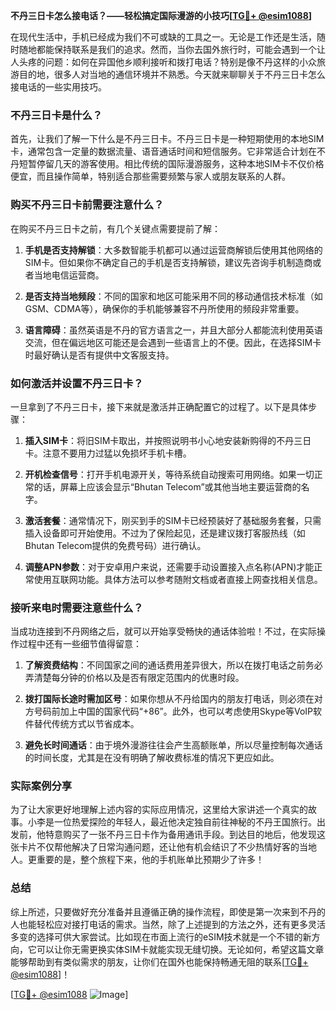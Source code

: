 **不丹三日卡怎么接电话？——轻松搞定国际漫游的小技巧[[TG💪+ @esim1088](https://t.me/s/esim1088)]**

在现代生活中，手机已经成为我们不可或缺的工具之一。无论是工作还是生活，随时随地都能保持联系是我们的追求。然而，当你去国外旅行时，可能会遇到一个让人头疼的问题：如何在异国他乡顺利接听和拨打电话？特别是像不丹这样的小众旅游目的地，很多人对当地的通信环境并不熟悉。今天就来聊聊关于不丹三日卡怎么接电话的一些实用技巧。

### 不丹三日卡是什么？

首先，让我们了解一下什么是不丹三日卡。不丹三日卡是一种短期使用的本地SIM卡，通常包含一定量的数据流量、语音通话时间和短信服务。它非常适合计划在不丹短暂停留几天的游客使用。相比传统的国际漫游服务，这种本地SIM卡不仅价格便宜，而且操作简单，特别适合那些需要频繁与家人或朋友联系的人群。

### 购买不丹三日卡前需要注意什么？

在购买不丹三日卡之前，有几个关键点需要提前了解：

1. **手机是否支持解锁**：大多数智能手机都可以通过运营商解锁后使用其他网络的SIM卡。但如果你不确定自己的手机是否支持解锁，建议先咨询手机制造商或者当地电信运营商。
   
2. **是否支持当地频段**：不同的国家和地区可能采用不同的移动通信技术标准（如GSM、CDMA等），确保你的手机能够兼容不丹所使用的频段非常重要。

3. **语言障碍**：虽然英语是不丹的官方语言之一，并且大部分人都能流利使用英语交流，但在偏远地区可能还是会遇到一些语言上的不便。因此，在选择SIM卡时最好确认是否有提供中文客服支持。

### 如何激活并设置不丹三日卡？

一旦拿到了不丹三日卡，接下来就是激活并正确配置它的过程了。以下是具体步骤：

1. **插入SIM卡**：将旧SIM卡取出，并按照说明书小心地安装新购得的不丹三日卡。注意不要用力过猛以免损坏手机卡槽。

2. **开机检查信号**：打开手机电源开关，等待系统自动搜索可用网络。如果一切正常的话，屏幕上应该会显示“Bhutan Telecom”或其他当地主要运营商的名字。

3. **激活套餐**：通常情况下，刚买到手的SIM卡已经预装好了基础服务套餐，只需插入设备即可开始使用。不过为了保险起见，还是建议拨打客服热线（如Bhutan Telecom提供的免费号码）进行确认。

4. **调整APN参数**：对于安卓用户来说，还需要手动设置接入点名称(APN)才能正常使用互联网功能。具体方法可以参考随附文档或者直接上网查找相关信息。

### 接听来电时需要注意些什么？

当成功连接到不丹网络之后，就可以开始享受畅快的通话体验啦！不过，在实际操作过程中还有一些细节值得留意：

1. **了解资费结构**：不同国家之间的通话费用差异很大，所以在拨打电话之前务必弄清楚每分钟的价格以及是否有限定范围内的优惠时段。

2. **拨打国际长途时需加区号**：如果你想从不丹给国内的朋友打电话，则必须在对方号码前加上中国的国家代码“+86”。此外，也可以考虑使用Skype等VoIP软件替代传统方式以节省成本。

3. **避免长时间通话**：由于境外漫游往往会产生高额账单，所以尽量控制每次通话的时间长度，尤其是在没有明确了解收费标准的情况下更应如此。

### 实际案例分享

为了让大家更好地理解上述内容的实际应用情况，这里给大家讲述一个真实的故事。小李是一位热爱探险的年轻人，最近他决定独自前往神秘的不丹王国旅行。出发前，他特意购买了一张不丹三日卡作为备用通讯手段。到达目的地后，他发现这张卡片不仅帮他解决了日常沟通问题，还让他有机会结识了不少热情好客的当地人。更重要的是，整个旅程下来，他的手机账单比预期少了许多！

### 总结

综上所述，只要做好充分准备并且遵循正确的操作流程，即使是第一次来到不丹的人也能轻松应对接打电话的需求。当然，除了上述提到的方法之外，还有更多灵活多变的选择可供大家尝试。比如现在市面上流行的eSIM技术就是一个不错的新方向，它可以让你无需更换实体SIM卡就能实现无缝切换。无论如何，希望这篇文章能够帮助到有类似需求的朋友，让你们在国外也能保持畅通无阻的联系[[TG💪+ @esim1088](https://t.me/s/esim1088)]！

[[TG💪+ @esim1088](https://t.me/s/esim1088) ![Image](https://i.postimg.cc/4NQfJmqS/Snipaste-2025-05-13-00-14-12.png)]
